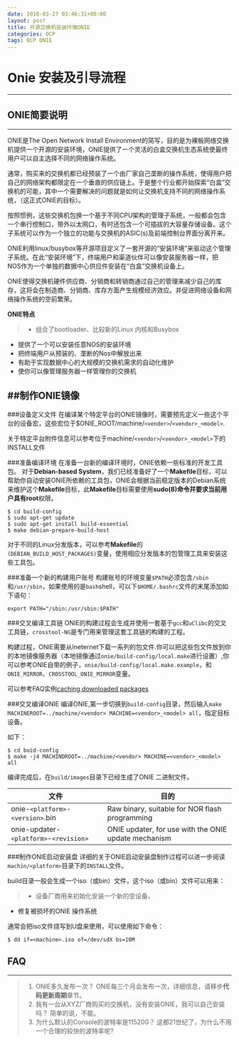 ```yaml
---
date: 2016-03-27 03:46:31+00:00
layout: post
title: 开源交换机安装环境ONIE
categories: OCP
tags: OCP ONIE
---
```


# Onie 安装及引导流程
---

## ONIE简要说明
---
ONIE是The Open Network Install Environment的简写，目的是为裸板网络交换机提供一个开源的安装环境，ONIE提供了一个灵活的白盒交换机生态系统使最终用户可以自主选择不同的网络操作系统。

通常，购买来的交换机都已经预装了一个由厂家自己垄断的操作系统，使得用户把自己的网络架构都限定在一个垂直的供应链上。于是整个行业都开始探索“白盒”交换机的可能，其中一个需要解决的问题就是如何让交换机支持不同的网络操作系统，（这正式ONIE的目标）。

按照惯例，这些交换机包换一个基于不同CPU架构的管理子系统，一般都会包含一个串行控制口，带外以太网口，有时还包含一个可插拔的大容量存储设备。这个子系统可以作为一个独立的功能与交换机的ASIC(s)及前端控制台界面分离开来。

ONIE利用linux/busybox等开源项目定义了一套开源的“安装环境”来驱动这个管理子系统。在此“安装环境”下，终端用户和渠道伙伴可以像安装服务器一样，把NOS作为一个单独的数据中心供应件安装在“白盒”交换机设备上。

ONIE使得交换机硬件供应商、分销商和转销商通过自己的管理来减少自己的库存，这将会在制造商、分销商、库存方面产生规模经济效应。并促进网络设备和网络操作系统的空前繁荣。

**ONIE特点**

>- 组合了bootloader、比较新的Linux 内核和Busybox
- 提供了一个可以安装任意NOS的安装环境
- 把终端用户从预装的、垄断的Nos中解放出来
- 有助于实现数据中心的大规模的交换机需求的自动化维护
- 使你可以像管理服务器一样管理你的交换机

##制作ONIE镜像
---
###设备定义文件
在编译某个特定平台的ONIE镜像时，需要预先定义一些这个平台的设备宏，这些宏位于$ONIE_ROOT/machine/`<vender>`/`<vendor>_<model>`.

关于特定平台附件信息可以参考位于machine/`<vendor>`/`<vendor>_<model>`下的INSTALL文件

###准备编译环境
在准备一台新的编译环境时，ONIE依赖一些标准的开发工具包。
对于**Debian-based System**，我们已经准备好了一个**Makefile**目标，可以帮助你自动安装ONIE所依赖的工具包，ONIE会根据当前稳定版本的Debian系统来维护这个**Makefile**目标，此**Makefile**目标需要使用**sudo(8)**命令并要求当前用户具有**root**权限。

```
$ cd build-config 
$ sudo apt-get update 
$ sudo apt-get install build-essential
$ make debian-prepare-build-host
```

对于不同的Linux分发版本，可以参考**Makefile**的`(DEBIAN_BUILD_HOST_PACKAGES)`变量，使用相应分发版本的包管理工具来安装这些工具包。

###准备一个新的构建用户账号
构建账号的环境变量`$PATH`必须包含`/sbin`和`/usr/sbin`，如果使用的是`bash`shell，可以下`$HOME/.bashrc`文件的末尾添加如下语句：
```
export PATH="/sbin:/usr/sbin:$PATH" 
```
###交叉编译工具链
ONIE的构建过程会生成并使用一套基于`gcc`和`uClibc`的交叉工具链，`crosstool-NG`是专门用来管理这套工具链的构建的工程。

构建过程，ONIE需要从Ineternet下载一系列的包文件.你可以把这些包文件放到你的本地镜像服务器（本地镜像通过`onie/build-config/local.make`进行设置）,你可以参考ONIE自带的例子，`onie/build-config/local.make.example`，和`ONIE_MIRROR`、`CROSSTOOL_ONIE_MIRROR`变量。

可以参考FAQ实例[caching downloaded packages](https://github.com/opencomputeproject/onie/wiki/FAQ#can-i-set-up-a-local-cache-of-downloaded-packages-onie-needs)

###交叉编译ONIE
编译ONIE,第一步切换到`build-config`目录，然后输入`make MACHINEROOT=../machine/<vendor> MACHINE=<vendor>_<model> all`，指定目标设备。

如下：

```
$ cd buid-config
$ make -j4 MACHINDROOT=../machine/<vendor> MACHINE=<vendor>_<model> all
```

编译完成后，在`build/images`目录下已经生成了ONIE 二进制文件。

| 文件  |   目的    |
|-----|----|
|onie-`<platform>`-`<version>`.bin| Raw binary, suitable for NOR flash programming
|onie-updater-`<platform>`-`<revision>`|ONIE updater, for use with the ONIE update mechanism

###制作ONIE启动安装盘
详细的关于ONIE启动安装盘制作过程可以进一步阅读`machin/<platform>`目录下的`INSTALL`文件。

build目录一般会生成一个iso（或bin）文件，这个iso（或bin）文件可以用来：

>- 设备厂商用来初始化安装一个新的空设备。
- 修复被损坏的ONIE 操作系统

通常会把iso文件烧写到U盘来使用，可以使用如下命令：

```
$ dd if=<machine>.iso of=/dev/sdX bs=10M
```




## FAQ
---

> 1. ONIE多久发布一次？
ONIE每三个月会发布一次，详细信息，请移步**代码更新周期**章节。
> 2. 我有一台从XYZ厂商购买的交换机，没有安装ONIE，我可以自己安装吗？
简单的说，不能。
> 3. 为什么默认的Console的波特率是115200？
这都21世纪了，为什么不用一个合理的较快的波特率呢?
